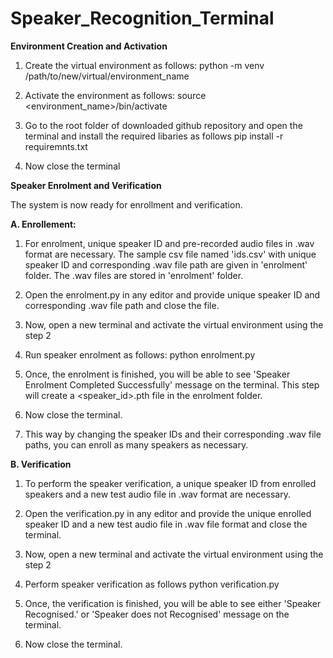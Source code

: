 # Speaker_Recognition_Terminal

**Environment Creation and Activation**
1. Create the virtual environment as follows: 
      python -m venv /path/to/new/virtual/environment_name
 
2. Activate the environment as follows:
      source <environment_name>/bin/activate
   
3. Go to the root folder of downloaded github repository and open the terminal and install the required libaries as follows
      pip install -r requiremnts.txt
 
4. Now close the terminal 

**Speaker Enrolment and Verification**

The system is now ready for enrollment and verification.

**A. Enrollement:**

  1. For enrolment, unique speaker ID and pre-recorded audio files in .wav format are necessary.
     The sample csv file named 'ids.csv' with unique speaker ID and corresponding .wav file path are given in 'enrolment' folder. The
     .wav files are stored in 'enrolment' folder.
     
  3. Open the enrolment.py in any editor and provide unique speaker ID and corresponding .wav file path
     and close the file.
     
  4. Now, open a new terminal and activate the virtual environment using the step 2
  
  5. Run speaker enrolment as follows:
        python enrolment.py
     
  6. Once, the enrolment is finished, you will be able to see 'Speaker Enrolment Completed Successfully' message
     on the terminal. This step will create a <speaker_id>.pth file in the enrolment folder.
     
  7. Now close the terminal.
        
  8. This way by changing the speaker IDs and their corresponding .wav file paths, you can enroll as many speakers as necessary.
        
**B. Verification**

  1. To perform the speaker verification, a unique speaker ID from enrolled speakers and a new test audio file in .wav format are necessary.
  
  2. Open the verification.py in any editor and provide the unique enrolled speaker ID and a new test audio file in .wav file format and close
     the terminal.
  
  3. Now, open a new terminal and activate the virtual environment using the step 2

  4. Perform speaker verification as follows 
       python verification.py
  
  5. Once, the verification is finished, you will be able to see either 'Speaker Recognised.' or 'Speaker does not Recognised' message
     on the terminal.
  
  6. Now close the terminal.
